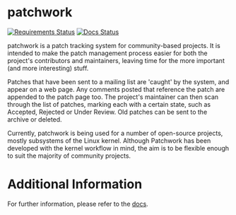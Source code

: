 # patchwork

[![Requirements Status][badge-req-img]][badge-req-ref]
[![Docs Status][badge-doc-img]][badge-doc-ref]

patchwork is a patch tracking system for community-based projects. It is
intended to make the patch management process easier for both the project's
contributors and maintainers, leaving time for the more important (and more
interesting) stuff.

Patches that have been sent to a mailing list are 'caught' by the system, and
appear on a web page. Any comments posted that reference the patch are appended
to the patch page too. The project's maintainer can then scan through the list
of patches, marking each with a certain state, such as Accepted, Rejected or
Under Review. Old patches can be sent to the archive or deleted.

Currently, patchwork is being used for a number of open-source projects, mostly
subsystems of the Linux kernel. Although Patchwork has been developed with the
kernel workflow in mind, the aim is to be flexible enough to suit the majority
of community projects.

# Additional Information

For further information, please refer to the [docs][docs].

[docs]: https://patchwork.readthedocs.org/en/latest/
[badge-doc-ref]: https://patchwork.readthedocs.org/en/latest/
[badge-doc-img]: https://readthedocs.org/projects/patchwork/badge/?version=latest
[badge-req-ref]: https://requires.io/github/getpatchwork/patchwork/requirements/?branch=master
[badge-req-img]: https://requires.io/github/getpatchwork/patchwork/requirements.svg?branch=master
